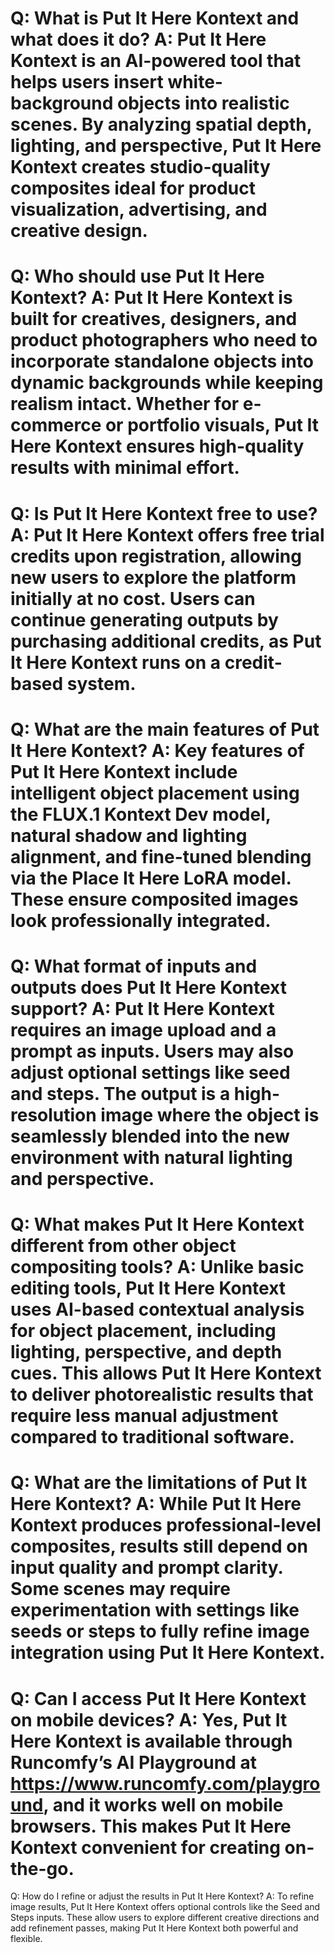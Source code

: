 Q:
What is Put It Here Kontext and what does it do?
A:
Put It Here Kontext is an AI-powered tool that helps users insert white-background objects into realistic scenes. By analyzing spatial depth, lighting, and perspective, Put It Here Kontext creates studio-quality composites ideal for product visualization, advertising, and creative design.
===
Q:
Who should use Put It Here Kontext?
A:
Put It Here Kontext is built for creatives, designers, and product photographers who need to incorporate standalone objects into dynamic backgrounds while keeping realism intact. Whether for e-commerce or portfolio visuals, Put It Here Kontext ensures high-quality results with minimal effort.
===
Q:
Is Put It Here Kontext free to use?
A:
Put It Here Kontext offers free trial credits upon registration, allowing new users to explore the platform initially at no cost. Users can continue generating outputs by purchasing additional credits, as Put It Here Kontext runs on a credit-based system.
===
Q:
What are the main features of Put It Here Kontext?
A:
Key features of Put It Here Kontext include intelligent object placement using the FLUX.1 Kontext Dev model, natural shadow and lighting alignment, and fine-tuned blending via the Place It Here LoRA model. These ensure composited images look professionally integrated.
===
Q:
What format of inputs and outputs does Put It Here Kontext support?
A:
Put It Here Kontext requires an image upload and a prompt as inputs. Users may also adjust optional settings like seed and steps. The output is a high-resolution image where the object is seamlessly blended into the new environment with natural lighting and perspective.
===
Q:
What makes Put It Here Kontext different from other object compositing tools?
A:
Unlike basic editing tools, Put It Here Kontext uses AI-based contextual analysis for object placement, including lighting, perspective, and depth cues. This allows Put It Here Kontext to deliver photorealistic results that require less manual adjustment compared to traditional software.
===
Q:
What are the limitations of Put It Here Kontext?
A:
While Put It Here Kontext produces professional-level composites, results still depend on input quality and prompt clarity. Some scenes may require experimentation with settings like seeds or steps to fully refine image integration using Put It Here Kontext.
===
Q:
Can I access Put It Here Kontext on mobile devices?
A:
Yes, Put It Here Kontext is available through Runcomfy’s AI Playground at https://www.runcomfy.com/playground, and it works well on mobile browsers. This makes Put It Here Kontext convenient for creating on-the-go.
===
Q:
How do I refine or adjust the results in Put It Here Kontext?
A:
To refine image results, Put It Here Kontext offers optional controls like the Seed and Steps inputs. These allow users to explore different creative directions and add refinement passes, making Put It Here Kontext both powerful and flexible.